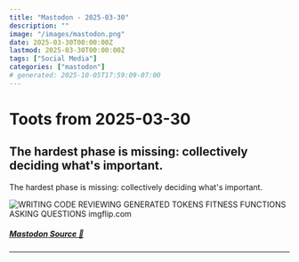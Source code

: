 ```yaml
---
title: "Mastodon - 2025-03-30"
description: ""
image: "/images/mastodon.png"
date: 2025-03-30T00:00:00Z
lastmod: 2025-03-30T00:00:00Z
tags: ["Social Media"]
categories: ["mastodon"]
# generated: 2025-10-05T17:59:09-07:00
---
```


# Toots from 2025-03-30

## The hardest phase is missing: collectively deciding what's important.

The hardest phase is missing: collectively deciding what's important.

![WRITING
CODE
REVIEWING
GENERATED
TOKENS
FITNESS
FUNCTIONS
ASKING
QUESTIONS
imgflip.com](/mastodon/media/25bd768c402d45a8.jpeg)

##### [Mastodon Source 🐘](https://hachyderm.io/@mweagle/114253760570793533)

---

